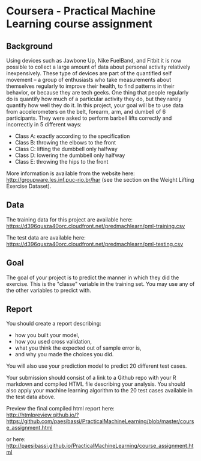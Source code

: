 # Coursera - Practical Machine Learning course assignment

## Background

Using devices such as Jawbone Up, Nike FuelBand, and Fitbit it is now possible to collect a large amount of data
about personal activity relatively inexpensively. These type of devices are part of the quantified self movement
– a group of enthusiasts who take measurements about themselves regularly to improve their health, to find patterns
in their behavior, or because they are tech geeks. One thing that people regularly do is quantify how much of a
particular activity they do, but they rarely quantify how well they do it. In this project, your goal will be to
use data from accelerometers on the belt, forearm, arm, and dumbell of 6 participants. They were asked to perform
barbell lifts correctly and incorrectly in 5 different ways:

- Class A: exactly according to the specification
- Class B: throwing the elbows to the front
- Class C: lifting the dumbbell only halfway
- Class D: lowering the dumbbell only halfway
- Class E: throwing the hips to the front

More information is available from the website here:
http://groupware.les.inf.puc-rio.br/har (see the section on the Weight Lifting Exercise Dataset).

## Data
The training data for this project are available here:
https://d396qusza40orc.cloudfront.net/predmachlearn/pml-training.csv

The test data are available here:
https://d396qusza40orc.cloudfront.net/predmachlearn/pml-testing.csv

## Goal

The goal of your project is to predict the manner in which they did the exercise.
This is the "classe" variable in the training set. You may use any of the other variables to predict with.

## Report

You should create a report describing:

- how you built your model,
- how you used cross validation,
- what you think the expected out of sample error is,
- and why you made the choices you did.

You will also use your prediction model to predict 20 different test cases. 

Your submission should consist of a link to a Github repo with your R markdown and compiled HTML file describing your analysis.
You should also apply your machine learning algorithm to the 20 test cases available in the test data above.

Preview the final compiled html report here:  
http://htmlpreview.github.io/?https://github.com/paesibassi/PracticalMachineLearning/blob/master/course_assignment.html

or here:  
http://paesibassi.github.io/PracticalMachineLearning/course_assignment.html

